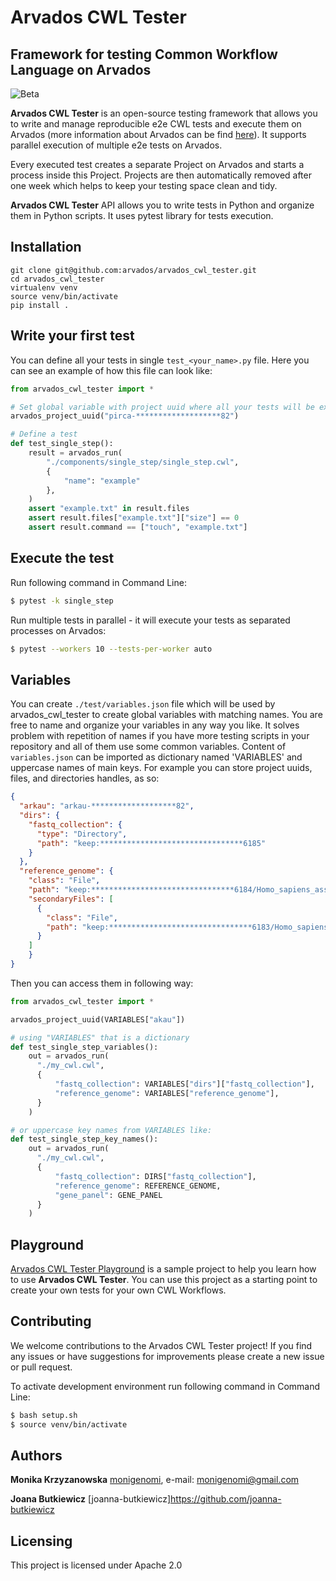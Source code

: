 # Arvados CWL Tester
## Framework for testing Common Workflow Language on Arvados

![Beta](https://img.shields.io/badge/Status-Beta-yellow)

**Arvados CWL Tester** is an open-source testing framework that allows you to write and manage reproducible e2e CWL tests and execute them on Arvados (more information about Arvados can be find [here](https://arvados.org/)). 
It supports parallel execution of multiple e2e tests on Arvados. 

Every executed test creates a separate Project on Arvados and starts a process inside this Project.
Projects are then automatically removed after one week which helps to keep your testing space clean and tidy. 

**Arvados CWL Tester** API allows you to write tests in Python and organize them in Python scripts. 
It uses pytest library for tests execution.


## Installation


```
git clone git@github.com:arvados/arvados_cwl_tester.git
cd arvados_cwl_tester
virtualenv venv
source venv/bin/activate
pip install .
```

## Write your first test

You can define all your tests in single `test_<your_name>.py` file. Here you can see an example of how this file can look like:

```python
from arvados_cwl_tester import *

# Set global variable with project uuid where all your tests will be executed:
arvados_project_uuid("pirca-*******************82")

# Define a test
def test_single_step():
    result = arvados_run(
        "./components/single_step/single_step.cwl",
        {
            "name": "example"
        },
    )
    assert "example.txt" in result.files
    assert result.files["example.txt"]["size"] == 0
    assert result.command == ["touch", "example.txt"]

```

## Execute the test

Run following command in Command Line:

```bash
$ pytest -k single_step
```

Run multiple tests in parallel - it will execute your tests as separated processes on Arvados: 

```bash
$ pytest --workers 10 --tests-per-worker auto
```

## Variables

You can create `./test/variables.json` file which will be used by arvados_cwl_tester to create global variables with matching names. You are free to name and organize your variables in any way you like. It solves problem with repetition of names if you have more testing scripts in your repository and all of them use some common variables. Content of `variables.json` can be imported as dictionary named 'VARIABLES' and uppercase names of main keys. For example you can store project uuids, files, and directories handles, as so:

```json
{
  "arkau": "arkau-*******************82",
  "dirs": {
    "fastq_collection": {
      "type": "Directory",
      "path": "keep:********************************6185"
    }
  },
  "reference_genome": {
    "class": "File",
    "path": "keep:********************************6184/Homo_sapiens_assembly38.fasta",
    "secondaryFiles": [
      {
        "class": "File",
        "path": "keep:********************************6183/Homo_sapiens_assembly38.fasta.fai"
      }
    ]
    }
}
```

Then you can access them in following way:

```python
from arvados_cwl_tester import *

arvados_project_uuid(VARIABLES["akau"])

# using "VARIABLES" that is a dictionary
def test_single_step_variables():
    out = arvados_run(
      "./my_cwl.cwl",
      {
          "fastq_collection": VARIABLES["dirs"]["fastq_collection"],
          "reference_genome": VARIABLES["reference_genome"],
      }
    )

# or uppercase key names from VARIABLES like:
def test_single_step_key_names():
    out = arvados_run(
      "./my_cwl.cwl",
      {
          "fastq_collection": DIRS["fastq_collection"],
          "reference_genome": REFERENCE_GENOME,
          "gene_panel": GENE_PANEL
      }
    )

```

## Playground

[Arvados CWL Tester Playground](https://github.com/monigenomi/arvados-cwl-tester-playground) is a sample project to help you learn how to use **Arvados CWL Tester**. You can use this project as a starting point to create your own tests for your own CWL Workflows. 

## Contributing

We welcome contributions to the Arvados CWL Tester project! If you find any issues or have suggestions for improvements please create a new issue or pull request. 


To activate development environment run following command in Command Line:
```bash
$ bash setup.sh
$ source venv/bin/activate
```

## Authors

**Monika Krzyzanowska** [monigenomi](https://github.com/monigenomi), e-mail: monigenomi@gmail.com

**Joana Butkiewicz** [joanna-butkiewicz]https://github.com/joanna-butkiewicz

## Licensing

This project is licensed under Apache 2.0
